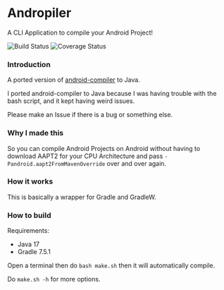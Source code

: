 # Andropiler
A CLI Application to compile your Android Project!

![Build Status](https://github.com/ThatMG393/andropiler/actions/workflows/gradle.yml/badge.svg?branch=master)
![Coverage Status](https://coveralls.io/repos/github/ThatMG393/andropiler/badge.svg?branch=master)
### Introduction
A ported version of [android-compiler](https://github.com/ThatMG393/android-compiler) to Java.

I ported android-compiler to Java because I was having trouble with the bash script, and it kept having weird issues.

Please make an Issue if there is a bug or something else.

### Why I made this
So you can compile Android Projects on Android without having to download AAPT2 
for your CPU Architecture and pass `-Pandroid.aapt2FromMavenOverride` over and over again.

### How it works
This is basically a wrapper for Gradle and GradleW.

### How to build
Requirements:
- Java 17
- Gradle 7.5.1

Open a terminal then do
`bash make.sh` 
then it will automatically compile.

Do `make.sh -h` for more options.
